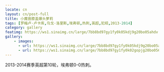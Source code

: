 ```yaml
---
locate: cn
layout: cn/post-full
title: 小魔兽膝盖爆头萝莉
tags: [罗梅卢·卢卡库,乌戈·洛里斯,埃弗顿,热刺,英超,犯规,2013-2014]
category: gallery
featimg: https://ws1.sinaimg.cn/large/7bb8bd97gy1fy0k05kdj9g20bo05ahdv.gif
gallery:
    - images:
      - url: https://ws1.sinaimg.cn/large/7bb8bd97gy1fy0k05kdj9g20bo05ahdv.gif
      - url: https://ws1.sinaimg.cn/large/7bb8bd97gy1fy0k02gopjg20bo056npf.gif
---
```


2013-2014赛季英超第10轮，埃弗顿0-0热刺。